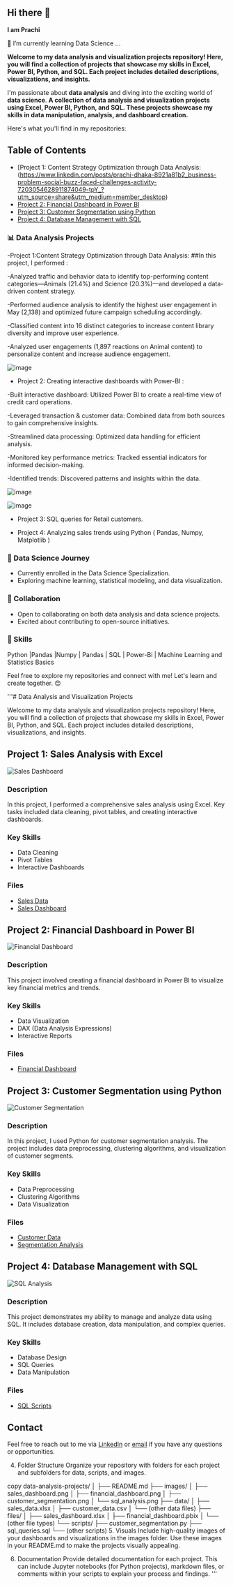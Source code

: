 ## Hi there 👋

**I am Prachi** 


 🌱 I’m currently learning Data Science ...


**Welcome to my data analysis and visualization projects repository! Here, you will find a collection of projects that showcase my skills in Excel, Power BI, Python, and SQL. Each project includes detailed descriptions, visualizations, and insights.**



I'm passionate about **data analysis** and diving into the exciting world of **data science**.
**A collection of data analysis and visualization projects using Excel, Power BI, Python, and SQL. These projects showcase my skills in data manipulation, analysis, and dashboard creation.**
 
Here's what you'll find in my repositories:
## Table of Contents

- [Project 1: Content Strategy Optimization through Data Analysis:
(https://www.linkedin.com/posts/prachi-dhaka-8921a81b2_business-problem-social-buzz-faced-challenges-activity-7203054628911874049-tpY_?utm_source=share&utm_medium=member_desktop)
- [Project 2: Financial Dashboard in Power BI](#project-2-financial-dashboard-in-power-bi)
- [Project 3: Customer Segmentation using Python](#project-3-customer-segmentation-using-python)
- [Project 4: Database Management with SQL](#project-4-database-management-with-sql)


### 📊 Data Analysis Projects

-Project 1:Content Strategy Optimization through Data Analysis:
##In this project, I performed :

-Analyzed traffic and behavior data to identify top-performing content categories—Animals (21.4%) and Science (20.3%)—and developed a data-driven content strategy.

-Performed audience analysis to identify the highest user engagement in May (2,138) and optimized future campaign scheduling accordingly.

-Classified content into 16 distinct categories to increase content library diversity and improve user experience.

-Analyzed user engagements (1,897 reactions on Animal content) to personalize content and increase audience engagement.

![image](https://github.com/prachidhaka/prachidhaka/assets/100430962/000eb264-a1d5-487d-9cbd-54ea0b4c9710)

- Project 2: Creating interactive dashboards with Power-BI :

-Built interactive dashboard: Utilized Power BI to create a real-time view of credit card operations.

-Leveraged transaction & customer data: Combined data from both sources to gain comprehensive insights.

-Streamlined data processing: Optimized data handling for efficient analysis.

-Monitored key performance metrics: Tracked essential indicators for informed decision-making.

-Identified trends: Discovered patterns and insights within the data.

![image](https://github.com/prachidhaka/prachidhaka/assets/100430962/7d2950a5-c482-478a-9a01-6518949d6697)

![image](https://github.com/prachidhaka/prachidhaka/assets/100430962/d250d265-bec4-4377-afea-89e7ed2bf359)


- Project 3: SQL queries for Retail customers.


- Project 4: Analyzing sales trends using Python ( Pandas, Numpy, Matplotlib )


### 🌟 Data Science Journey
- Currently enrolled in the Data Science Specialization.
- Exploring machine learning, statistical modeling, and data visualization.

### 🤝 Collaboration
- Open to collaborating on both data analysis and data science projects.
- Excited about contributing to open-source initiatives.

### 🚀 Skills
Python |Pandas |Numpy | Pandas | SQL | Power-Bi | Machine Learning and Statistics Basics

Feel free to explore my repositories and connect with me! Let's learn and create together. 😊


'''# Data Analysis and Visualization Projects

Welcome to my data analysis and visualization projects repository! Here, you will find a collection of projects that showcase my skills in Excel, Power BI, Python, and SQL. Each project includes detailed descriptions, visualizations, and insights.


## Project 1: Sales Analysis with Excel

![Sales Dashboard](images/sales_dashboard.png)

### Description
In this project, I performed a comprehensive sales analysis using Excel. Key tasks included data cleaning, pivot tables, and creating interactive dashboards.

### Key Skills
- Data Cleaning
- Pivot Tables
- Interactive Dashboards

### Files
- [Sales Data](data/sales_data.xlsx)
- [Sales Dashboard](files/sales_dashboard.xlsx)

## Project 2: Financial Dashboard in Power BI

![Financial Dashboard](images/financial_dashboard.png)

### Description
This project involved creating a financial dashboard in Power BI to visualize key financial metrics and trends.

### Key Skills
- Data Visualization
- DAX (Data Analysis Expressions)
- Interactive Reports

### Files
- [Financial Dashboard](files/financial_dashboard.pbix)

## Project 3: Customer Segmentation using Python

![Customer Segmentation](images/customer_segmentation.png)

### Description
In this project, I used Python for customer segmentation analysis. The project includes data preprocessing, clustering algorithms, and visualization of customer segments.

### Key Skills
- Data Preprocessing
- Clustering Algorithms
- Data Visualization

### Files
- [Customer Data](data/customer_data.csv)
- [Segmentation Analysis](scripts/customer_segmentation.py)

## Project 4: Database Management with SQL

![SQL Analysis](images/sql_analysis.png)

### Description
This project demonstrates my ability to manage and analyze data using SQL. It includes database creation, data manipulation, and complex queries.

### Key Skills
- Database Design
- SQL Queries
- Data Manipulation

### Files
- [SQL Scripts](scripts/sql_queries.sql)

## Contact

Feel free to reach out to me via [LinkedIn](https://www.linkedin.com/in/yourprofile) or [email](mailto:youremail@example.com) if you have any questions or opportunities.

4. Folder Structure
Organize your repository with folders for each project and subfolders for data, scripts, and images.

copy
data-analysis-projects/
│
├── README.md
├── images/
│   ├── sales_dashboard.png
│   ├── financial_dashboard.png
│   ├── customer_segmentation.png
│   └── sql_analysis.png
├── data/
│   ├── sales_data.xlsx
│   ├── customer_data.csv
│   └── (other data files)
├── files/
│   ├── sales_dashboard.xlsx
│   ├── financial_dashboard.pbix
│   └── (other file types)
└── scripts/
    ├── customer_segmentation.py
    ├── sql_queries.sql
    └── (other scripts)
5. Visuals
Include high-quality images of your dashboards and visualizations in the images folder. Use these images in your README.md to make the projects visually appealing.

6. Documentation
Provide detailed documentation for each project. This can include Jupyter notebooks (for Python projects), markdown files, or comments within your scripts to explain your process and findings.
'''
